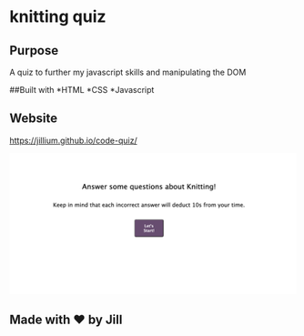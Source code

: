 # knitting quiz


## Purpose
A quiz to further my javascript skills and manipulating the DOM

##Built with
*HTML
*CSS
*Javascript

## Website
https://jillium.github.io/code-quiz/

<img src ="assets/screenshot.png">

## Made with ❤️ by Jill